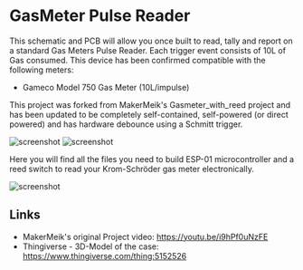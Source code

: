 # GasMeter Pulse Reader

This schematic and PCB will allow you once built to read, tally and report on a standard Gas Meters Pulse Reader. Each trigger event consists of 10L of Gas consumed. This device has been confirmed compatible with the following meters:

* Gameco Model 750 Gas Meter (10L/impulse)

This project was forked from MakerMeik's Gasmeter_with_reed project and has been updated to be completely self-contained, self-powered (or direct powered) and has hardware debounce using a Schmitt trigger.

![screenshot](https://github.com/optoisolated/GasMeter-Pulse-Reader/raw/main/Schematic.png)
![screenshot](https://github.com/optoisolated/GasMeter-Pulse-Reader/raw/main/PCB.png)

Here you will find all the files you need to build ESP-01 microcontroller and a reed switch to read your Krom-Schröder gas meter electronically.  

![screenshot](https://github.com/Optoisolated/GasMeter-Pulse-Reader/blob/main/Title.jpg)

## Links
* MakerMeik's original Project video: https://youtu.be/i9hPf0uNzFE
* Thingiverse - 3D-Model of the case:  https://www.thingiverse.com/thing:5152526

